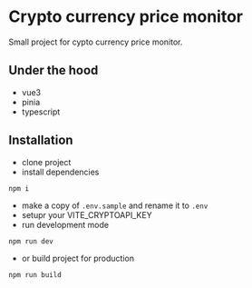 # Crypto currency price monitor

Small project for cypto currency price monitor.

## Under the hood

- vue3
- pinia
- typescript

## Installation

- clone project
- install dependencies

```terminal
npm i
```

- make a copy of `.env.sample` and rename it to `.env`
- setupr your VITE_CRYPTOAPI_KEY
- run development mode

```terminal
npm run dev
```

- or build project for production

```terminal
npm run build
```
